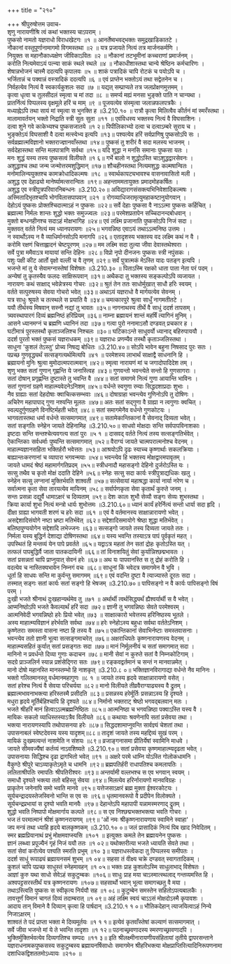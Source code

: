 +++
title = "२१०"

+++
श्रीपुरुषोत्तम उवाच-  
शृणु नारायणीश्रि त्वं कथां भक्तस्य चाऽपराम् ।  
पुष्कसो नामतो यज्ञराधो विराधखेटगः ॥१ ॥
आनर्तेष्वभवद्भक्तः समुद्रखाडिकातटे ।  
नौकानां वस्तुपूर्णानामागमो विगमस्तथा ॥२ ॥
यत्र प्रजायते नित्यं तत्र मार्जनकर्मणि ।  
नियुक्तः स महानौकाध्यक्षेण जीविकाऽवितः ॥२ ॥
नौकानां तटभूमीनां कच्चराणां प्रमार्जनम् ।  
करोति नित्यमेवाऽयं पत्न्या साकं स्थले स्थले ॥४ ॥
नौकाधीशास्तथा चान्ये श्रेष्ठिनः कर्मचारिणः ।  
शेषान्नभोजनं चास्मै ददत्यपि कृपालवः ॥५ ॥
शाकं पत्रादिकं चापि रोटकं च पयोऽपि च ।  
भर्जितान्नं च पक्वान्नं वस्त्रादिकं ददत्यपि ॥६ ॥
एवं प्राप्तेन भक्तोऽयं तथा सद्वेतनेन च ।  
निर्वहत्येव नित्यं वै स्वकार्यकुशलः सदा ॥७ ॥
यद्यत् सम्प्राप्यते तत्र जलप्रोक्षणमुत्तमम् ।  
कृत्वा धृत्वा च तुलसीदलं स्मृत्वा च मां तदा ॥८ ॥
समर्प्य मह्यं मनसा भुङ्क्ते पाति न चान्यथा ।  
प्रातर्नित्यं पिप्पलस्य वृक्षमूले हरिं च माम् ॥९ ॥
पूजयत्येव संस्मृत्वा जलान्नफलपत्रकैः ।  
मध्याह्नेऽपि तथा सायं मां स्मृत्वा स भुनक्ति ह ॥3.210.१० ॥
रात्रौ कृत्वा मिलित्वैव कीर्तनं मां स्मरँस्तथा ।  
मालामावर्तयन् भक्तो निद्राति स्त्री सुतः सुता ॥११ ॥
एवंविधस्य भक्तस्य नित्यं वै विघसाशिनः ।  
दत्वा शुने गवे काकेभ्यश्च पुष्कसजातये ॥१ २॥
पिपीलिकाभ्यो दत्वा च दत्वाऽम्बरे सुराय च ।  
भुङ्क्तेऽयं विघसाशी वै दत्वा मत्स्येभ्य इत्यपि ॥१३॥
पश्यत्येव हरिं सर्वप्राणिषु पुष्कसोऽपि सः ।  
सर्वव्रह्मात्मविज्ञानो भक्तराज्ज्ञानवाँस्तथा ॥१४॥
पुष्कसं तु शरीरं वै सदा मलस्य भाजनम् ।  
सर्वदेहास्तथा सन्ति मलपात्राणि सर्वथा ॥१५॥
यदि शुद्धा न मनसि समानाः पुष्कसा यतः ।  
मनः शुद्धं यस्य तस्य पुष्कसत्वं विलीयते ॥१ ६॥
गर्भे बालो न शुद्धोऽस्ति चाऽशुद्धद्वारसेवनः ।  
अशुद्धाश्च तथा जन्म जन्मोत्तरमशुद्धिमान् ॥१७॥
शौचहीनस्तथा नित्यमशुद्धः कल्मषान्वितः ।  
मनोमालिन्ययुक्तश्च कामक्रोधादिकल्मषः ॥१८ ॥
स्वार्थकापट्यभावश्च वासनावासितो मली ।  
अशुद्ध एव देहाढ्यो मानेर्ष्यामत्सरान्वितः ॥१९॥
अहन्ताममतायुक्तः प्रमादमोहकर्षितः ।  
अशुद्ध एव स्त्रीपुत्रपरिवारनिबन्धनः ॥3.210.२०॥
अविद्यारागसंसक्त्यभिनिवेशादिकल्मषः ।  
अस्मितादिभृतश्चापि भोगविलासपापवान् ॥२१ ॥
रोगव्याधिजरामृत्युमहाकष्टानुयोगवान् ।  
देहोऽयं पुष्कसः प्रोक्तश्चिदात्माऽहं न पुष्कसः ॥२२॥
सर्वे देहाः पुष्कसा वै नाऽऽत्मा पुष्कसः कर्हिचित् ।  
ब्रह्मात्मा निर्मलः शान्तः शुद्धो भक्तः समुज्ज्वलः ॥२३॥
परमेशप्रतापेन सच्चिदानन्दबोधवान् ।  
मुक्तो बन्धनहीनश्च सदाऽहं मोक्षभागिह ॥२४॥
एवं लक्ष्मि प्रजानाति पुष्कसोऽपि निजं सदा ।  
मुक्तवत् वर्तते नित्यं मम ध्यानपरायणः ॥२५॥
भगवन्निष्ठ एवाऽयं तथाऽऽत्मनिष्ठ उत्तमः ।  
न स्वार्थोऽस्य न वै व्याधिर्मानसोऽपि मनागपि ॥२६॥
एतादृशस्य भक्तस्य वद लक्ष्मि कथं न वै ।  
करोमि रक्षणं चित्ताह्लादनं चेष्टपूरणम् ॥२७॥
मम लक्ष्मि सदा तुल्या जीवा देवास्तथेश्वराः ।  
सर्वे पुत्रा ममैवाऽत्र मायायां सन्ति देहिनः ॥२८॥
विप्रो नृपो दीनजनः पुष्कसः स्त्री नपुंसकः ।  
पशुः पक्षी कीट आर्तो वृक्षो वल्ली च वै तृणम् ॥२९॥
सर्वं पुत्रात्मकं मेऽस्ति यादः पतङ्ग इत्यपि ।  
भजन्ते मां तु ये सेवामग्नास्तेषां विशेषतः ॥3.210.३० ॥
पिताऽस्मि रक्षको धाता पाता नेता परं पदम् ।  
अन्येषां तु कृतस्यैव फलदः साक्षिरूपवान् ॥३१॥
अथैकदा तु भक्तस्य सङ्कल्पोऽपि व्यजायत ।  
नारायणः कथं साक्षाद् भवेन्नेत्रस्य गोचरः ॥३२॥
श्रुतं तेन ततः साधोर्मुखात् साधौ हरिः स्वयम् ।  
वर्तते सत्पुरुषस्य सेवया गोचरो भवेत् ॥३३॥
अथाऽयं यज्ञराधो वै मार्गयत्येव सेवनम् ।  
यत्र साधुः श्रूयते च तत्स्थले स प्रयाति वै ॥३४॥
चमत्कारपुरे श्रुत्वा साधुँ नागमतीतटे ।  
ययौ तीर्थस्य मिषवान् सस्नौ नद्यां तु भावतः ॥३५॥
नागनाथस्य तीर्थे वै साधुं ददर्श तापसम् ।  
त्र्यवस्थापारगं दिव्यं ब्रह्मनिष्ठं हरिप्रियम् ॥३६॥
नाम्ना ब्रह्मायनं शान्तं महर्षिं त्यागिनं मुनिम् ।  
आसने ध्यानमग्नं च ब्रह्मणि ध्यानिनं तदा ॥३७॥
गत्वा पुरो ननामाऽसौ दण्डवत् प्रचकार ह ।  
घटीमात्रं पुरस्तस्थौ कृताञ्जलिश्च निश्चलः ॥३०॥
घटिकाःऽन्ते साधुवर्यो ध्यानाद् बहिरुपाययौ ।  
ददर्श पुरतो भक्तं पुष्कसं यज्ञराधकम् ॥३९॥
यज्ञराधः प्रणम्यैव तस्थौ कृताञ्जलिस्तथा ।  
साधुना 'कुशलं तेऽस्तु' प्रोच्य निषद्य बोधितः ॥3.210.४०॥
सोऽपि भावेन बहुना निषसाद पुरः सतः ।  
पप्रच्छ गुणवृद्ध्यर्थं सत्सङ्गत्यर्थमित्यपि ॥४१ ॥
परमेशस्य लाभार्थं साक्षाद्वै साधनानि हि ।  
ब्रह्मायनो मुनिः श्रुत्वा मुमोदात्मपरात्मवान् ॥४२॥
स्मृत्वा नारायणं मां च जगादोपादिदेश तम् ।  
शृणु भक्त सतां गुणान् गृह्णन्ति ये जनास्त्विह ॥४३॥
गुणवन्तो भवन्त्येते सन्तो हि गुणसागराः ।  
सतां दोषान् प्रगृह्णन्ति दुष्टास्ते तु भवन्ति वै ॥४४॥
सतां समागमे नित्यं गुणा आयान्ति भाविनः ।  
सतां गुणानां ग्रहणे माहात्म्यवेदनेऽनिशम् ॥४५॥
वर्धन्ते स्वगुणा रम्याः सिद्धदशाप्रदाः शुभाः ।  
नैव ग्राह्याः सतां देहदोषाः क्वाचित्कसम्भवाः ॥४६॥
दोषाग्राहा भवन्त्येव गुणिनोऽपि तु दोषिणः ।  
अचिरेण महापापाद् गुणा नश्यन्ति मूलतः ॥४७॥
अतः सतां सद्गुणा वै ग्राह्या न त्वगुणाः क्वचित् ।  
स्वल्पदुर्गुणग्रहणे विनष्टिर्महती भवेत् ॥४८॥
सतां समागमेनैव वर्धन्ते गुणकोटयः ।  
भागवतास्तथा धर्मा वर्धन्ते सत्समागमात् ॥४९॥
सतामेकान्तिकानां वै सेवनाद् दिव्यता भवेत् ।  
सतां सङ्गतिः स्नेहेन जायते देहिनामिह ॥3.210.५०॥
साधवो मोक्षदाः सन्ति सर्वपापविनाशकाः ।  
इष्टदाः सन्ति सन्तश्चेत्यवगत्य सतां पुरः ॥५ १ ॥
दासवद् वर्तते नित्यं तस्य सत्सङ्गतिर्भवेत् ।  
ऐकान्तिकाः सर्वधर्माः पुष्यन्ति सत्समागमात् ॥५२॥
वैराग्यं जायते चात्मपरात्मनोश्च वेदनम् ।  
माहात्म्यज्ञानसहिता भक्तिर्हरौ भवेत्ततः ॥५३॥
आश्रयोऽपि दृढः स्याच्च कृष्णार्थाः सकलक्रियाः ।  
बाह्यान्तःकरणानां च व्यापारा भगवन्मयाः ॥५४॥
भवन्त्येव हि भक्तस्य मोक्षद्वारमपावृतम् ।  
जायते धामदं श्रेष्ठं महामार्गगतिप्रदम् ॥५५॥
स्त्रीधनादौ महासङ्गो देहिनो दुर्जरोऽस्ति यः ।  
सत्सु तथैव च कृतो मोक्षं ददाति देहिने ॥५६॥
स्नेहः सत्सु सदा कार्यः स्त्रीपुत्राद्यधिकः खलु ।  
स्नेहेन सत्सु लग्नानां मुक्तिर्भवति शाश्वती ॥५७॥
सत्सेवायां महाश्रद्धा कार्या नार्या नरेण च ।  
सर्वात्मना कृता सेवा तारयत्येव मायिनम् ॥५८॥
सर्वार्पणकृता सेवा कृतार्थं कुरुते जनम् ।  
सन्तः प्रसन्ना दद्युर्वै धामाऽक्षरं च दिव्यताम् ॥५९॥
देशः कालः शुभौ सेव्यौ सङ्गः सेव्यः शुभस्तथा ।  
क्रिया कार्या शुभा नित्यं मन्त्रो धार्यः शुभोत्तमः ॥3.210.६०॥
ध्यानं कार्यं हरेर्नित्यं सन्तो धार्या सदा हृदि ।  
दीक्षा ग्राह्या भागवती शरणं च हरेः सदा ॥६१ ॥
एवं वै वर्तमानस्य साक्षान्नारायणो भवेत् ।  
असद्देशादिसंयोगे नष्टा भ्रष्टा मतिर्भवेत् ॥६२॥
सद्देशादिसमायोगे श्रेष्ठा शुद्धा मतिर्भवेत् ।  
बलिष्ठपुण्ययोगेन सद्देशादि लभेज्जनः ॥६३॥
सत्सङ्गो जायते तस्य दिव्यता जायते ततः ।  
निर्मला यस्य बुद्धिर्न देशाद्या दोषिणस्तथा ॥६४॥
यस्य भवन्ति तस्याऽत्र पापं पूर्वकृतं महत् ।  
उपस्थितं हि मन्तव्यं येन पापे प्रवर्तते ॥६५॥
यद्वाऽत्र महतां तेन सतां द्रोहः कृतोऽस्ति यत् ।  
तत्फलं पापबुद्धिर्वै जाता पातकदायिनी ॥६६॥
तां विनाशयितुं सेवां कुर्यान्निश्छद्मभावतः ।  
सतां प्रसन्नतां चापि प्राप्नुयात् सेवनं हरेः ॥६७॥
अथ यः पापवानस्ति स तु द्रोहं करोति हि ।  
वदत्येव च नास्तिक्यभावेन निम्नगं वचः ॥६८॥
साधूनां किं भवेदत्र समागमेन वै भुवि ।  
धूर्ता हि साधवः सन्ति मा कुर्वन्तु समागमम् ॥६९॥
एवं वदन्ति दुष्टा वै त्याज्यास्ते दूरतः सदा ।  
तस्मात् सङ्गः सतां कार्यः सतां सङ्गो हि भेषजम् ॥3.210.७०॥
पापिसङ्गो न वै कार्यः पापिसङ्गो विषं परम् ।  
दुःखी भजते श्रीनाथं दुःखहान्यर्थमेव तु ॥७१ ॥
अर्थार्थी त्वर्थसिद्ध्यर्थं ह्यैश्वर्यार्थी स वै भवेत् ।  
आप्मनिष्ठोऽपि भजते कैवल्यार्थं हरिं सदा ॥७२॥
ज्ञानी तु भगवन्निष्ठः सेवते परमेश्वरम् ।  
आत्मनिवेदी भगवन्निष्ठो हरेः प्रियो भवेत् ॥७३ ॥
साक्षात्कारो भवेत्तस्य हरिनिष्ठस्य भूतले ।  
अस्य माहात्म्यविज्ञानं हरेर्भवति सर्वथा ॥७४॥
हरेः स्नेहोऽस्य बहुधा सर्वथा वर्ततेऽनिशम् ।  
कृष्णेतराः समस्ता वासना नष्टा हि तस्य वै ॥७५॥
एकान्तिकानां सेवाभिर्नष्टाः समस्तवासनाः ।  
भवन्त्येव ततो ज्ञानी भूत्वा सत्सङ्गमाचरेत् ॥७६॥
अक्षराधिपतेः कृष्णनारायणस्य वेदनम् ।  
माहात्म्यसहितं कुर्यात् सतां प्रसङ्गतः सदा ॥७७॥
मानं निर्मूलनीयं च सतां समागमात् सदा ।  
मानिनो न प्रवर्धन्ते दिव्या गुणाः कदाचन ॥७८॥
मानी सेवां न कुरुते सतां वै निम्नकोटिगाम् ।  
सदग्रे प्राञ्जलिर्न स्यान्न प्रशंसेद्गिरा सतः ॥७९॥
रङ्कवद्वर्तमानं च सन्तं न मानवान्नमेत् ।  
मानो दोषो महानस्ति मानस्तम्भो हि नाशकृत् ॥3.210.८ ०॥
भक्तिज्ञानविरागाद्या वर्धन्ते नैव मानिनः ।  
भक्तो गलितमानस्तु वर्धमानमहागुणः ॥८ १ ॥
जायते तस्य हृदये साक्षान्नारायणो वसेत् ।  
सतां हरेश्च नित्यं वै सेवया परिचर्यया ॥८२॥
मानो विलीयते तीव्रवैराग्याढ्यस्य वै द्रुतम् ।  
ब्रह्मात्मभावनाभक्त्या हरिस्तस्मै प्रसीदति ॥८३॥
प्रसन्नस्य हरेर्मूर्तिः प्रसन्नाऽस्य हि दृश्यते ।  
मधुरा हृदये मूर्तिर्बहिश्चापि हि दृश्यते ॥८४॥
निर्मानो भक्तराट् श्रेष्ठो भगवद्बलवान् मतः ।  
भजते श्रीहरिं मानं हित्वाऽऽत्मब्रह्मनिष्ठितः ॥८५॥
आत्मनिष्ठा च भगवन्निष्ठा पक्वाऽस्ति यस्य वै ।  
मायिकः सकलो व्याधिस्तस्याऽत्रैव विलीयते ॥८६॥
कथायाः श्रवणेनापि सतां प्रसेवया तथा ।  
भक्त्या नारायणस्यापि तथोपासनया हरेः ॥८७॥
सिद्धदशामाप्नुवन्ति सार्वज्ञ्यं चेशतां तथा ।  
उपासनाबलं स्वेष्टदेवस्य यस्य यादृशम्॥८८॥
तादृशं जायते तस्य महद्दिव्यं सुखं परम् ।  
मायिकं दुःखमत्यन्तं नाशमेति न संशयः ॥८९॥
व्रजाङ्गनासमा प्रीतिर्येषां स्वामिनि माधवे ।  
जायते सीमवज्यैंषां कर्तव्यं नाऽवशिष्यते ॥3.210.९०॥
सतां प्रसेवया कृष्णमाहात्म्यदृढता भवेत् ।  
उपासनायाः सिद्धिश्च दृढा द्रागभितो भवेत् ॥९१ ॥
अक्षरे परमे धाम्नि योऽस्ति गोलोकधामनि ।  
वैकुण्ठे श्रीपुरे चाऽव्याकृतेऽमृते च धामनि ॥९२॥
ब्रह्मपतिर्हरी राधापतिश्च कमलापतिः ।  
ललिताश्रीपतिः रमापतिः श्रीपतिरीश्वरः ॥९३॥
अन्तर्यामी वल्लभश्च स एव भगवान् स्वयम् ।  
समाधौ दृश्यते भक्त्या ततो बहिस्तु सेवया ॥९४॥
मिलत्येव हरिर्नारायणो मानवविग्रहः ।  
प्राकृतेन जनेनापि समो भवति मानवे ॥९५॥
यत्तेजसाऽक्षरं ब्रह्म मुक्ता ईश्वरकोटयः ।  
सूर्यचन्द्रादयस्तेजस्विनो भान्ति स एव सः ॥९६॥
धृतमानवरूपो वै प्रदीपेन विलोक्यते ।  
सूर्यचन्द्रप्रभायां स दृश्यो भवति मानवैः ॥९७॥
देहान्तेऽपि महापापी यन्नामस्मरणाद् द्रुतम् ।  
शुद्धो भवति निष्पापो मोक्षमार्गाय कल्पते ॥९८॥
स एव निश्छद्मभक्तभक्त्या भवति गोचरः ।  
भज तं परमात्मानं श्रीशं कृष्णनरायणम् ॥९९॥
'ओं नमः श्रीकृष्णनारायणाय स्वामिने स्वाहा' ।  
जप मन्त्रं तथा ध्याहि हृदये बालकृष्णकम् ॥3.210.१० ०॥
जलं प्रासादिकं नित्यं पिब खाद निवेदितम् ।  
स्मर ब्रह्मप्रियानाथं प्रभुं मोक्षमवाप्स्यसि ॥१०१ ॥
इत्युक्तः कमले तेन ब्रह्मायनेन पुष्कसः ।  
ज्ञानं लब्ध्वा प्रपूज्यैनं गृहं निजं ययौ ततः ॥१ ०२॥
यथोक्तरीत्या भजते ध्यायति सेवते तथा ।  
सतां सेवां करोत्येव पश्यति स्मरति प्रभुम् ॥१० ३॥
यज्ञराधस्त्वेकदा तु पिप्पलस्य समीपतः ।  
ददर्श साधुं रूपाढ्यं ब्रह्मायनसमं शुभम् ॥१ ०४॥
सहसा तं वीक्ष्य चक्रे दण्डवत् स्वागतादिकम् ।  
कुशलं चापि पप्रच्छ साधुस्तं स्नेहमावहन् ॥१ ०५॥
भक्तः प्राह कुशलोऽस्मि साधुलाभाद् विशेषतः ।  
आज्ञां कुरु यथा साधो सेवेऽहं सकुटुम्बकः ॥१०६॥
साधुः प्राह मया चाऽस्मात्स्थलाद् गन्तव्यमस्ति हि ।  
अश्वपट्टसरस्तीर्थं यत्र कृष्णनरायणः ॥१०७॥
सहसार्थो भवान् भूत्वा समागच्छतु वै मया ।  
तथाऽस्त्विति पुष्कसः स स्वीकृत्य निर्ययौ सह ॥१ ०८॥
कुटुम्बेन समस्तेन सहितोऽपत्यबालकैः ।  
तावत्तूर्णं विमानं चागतं दिव्यं तदाम्बरात् ॥१ ०९॥
अहं लक्ष्मि स्वयं चाऽऽसं मोक्षदोऽस्मै कृपावशः ।  
आदाय तान् विमाने वै दिव्यान् कृत्वा हि पार्षदान् ॥3.210.१ १ ०॥
भौतिकदेहान् त्याजयित्वाऽहं निन्ये निजाऽक्षरम् ।  
शाश्वतं ते पदं प्राप्ता भक्ता मे दिव्यमूर्तयः ॥१ १ १॥
इत्येवं कृतवाँस्तेषां कल्याणं सत्समागमात् ।  
सर्वे जीवा भजन्ते मां ये ते भवन्ति तादृशाः ॥१ १२॥
पठनाच्छ्रवणादस्य स्मरणाच्छ्रावणादपि ।  
भुक्तिर्मुक्तिर्भवत्येव दिव्यगतिश्च सम्पदः ॥११ ३॥
इति श्रीलक्ष्मीनारायणीयसंहितायां तृतीये द्वापरसन्ताने यज्ञराधनामकपुष्कसस्य सकुटुम्बस्य ब्रह्मायनर्षिसाधोः समागमेन श्रीहरिभक्त्या मोक्षप्राप्तिरित्यादिनिरूपणनामा दशाधिकद्विशततमोऽध्यायः ॥२१० ॥
    
